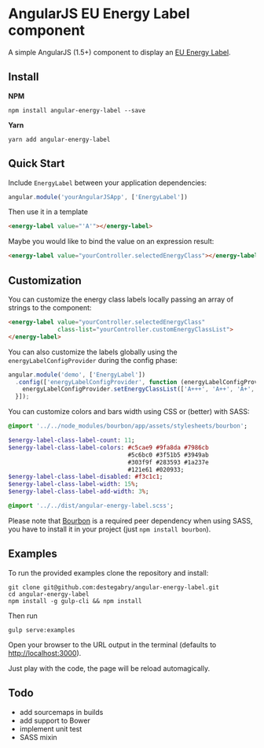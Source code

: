 # AngularJS EU Energy Label component

A simple AngularJS (1.5+) component to display an [EU Energy Label](http://europa.eu/youreurope/business/environment/energy-labels/).

## Install

**NPM**
```
npm install angular-energy-label --save
```

**Yarn**
```
yarn add angular-energy-label
```

## Quick Start

Include `EnergyLabel` between your application dependencies:

```javascript
angular.module('yourAngularJSApp', ['EnergyLabel'])
```

Then use it in a template

```html
<energy-label value="'A'"></energy-label>
```

Maybe you would like to bind the value on an expression result:
```html
<energy-label value="yourController.selectedEnergyClass"></energy-label>
```

## Customization

You can customize the energy class labels locally passing an array of strings to the component:
```html
<energy-label value="yourController.selectedEnergyClass"
              class-list="yourController.customEnergyClassList">
</energy-label>
```

You can also customize the labels globally using the `energyLabelConfigProvider` during the config phase:
```javascript
angular.module('demo', ['EnergyLabel'])
  .config(['energyLabelConfigProvider', function (energyLabelConfigProvider) {
    energyLabelConfigProvider.setEnergyClassList(['A+++', 'A++', 'A+', 'A', 'B', 'C', 'D']);
  }]);
```

You can customize colors and bars width using CSS or (better) with SASS:
```sass
@import '../../node_modules/bourbon/app/assets/stylesheets/bourbon';

$energy-label-class-label-count: 11;
$energy-label-class-label-colors: #c5cae9 #9fa8da #7986cb
                                  #5c6bc0 #3f51b5 #3949ab
                                  #303f9f #283593 #1a237e
                                  #121e61 #020933;
$energy-label-class-label-disabled: #f3c1c1;
$energy-label-class-label-width: 15%;
$energy-label-class-label-add-width: 3%;

@import '../../dist/angular-energy-label.scss';
```
Please note that [Bourbon](http://bourbon.io) is a required peer dependency when using SASS, you have to
install it in your project (just `npm install bourbon`).

## Examples

To run the provided examples clone the repository and install:
```
git clone git@github.com:destegabry/angular-energy-label.git
cd angular-energy-label
npm install -g gulp-cli && npm install
```

Then run
```
gulp serve:examples
```

Open your browser to the URL output in the terminal (defaults to [http://localhost:3000](http://localhost:3000)).

Just play with the code, the page will be reload automagically.

## Todo

- add sourcemaps in builds
- add support to Bower
- implement unit test
- SASS mixin
